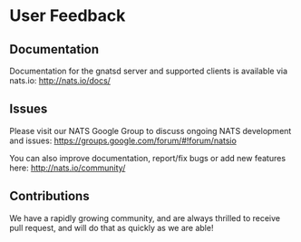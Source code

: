# User Feedback

## Documentation

Documentation for the gnatsd server and supported clients is available via nats.io: http://nats.io/docs/

## Issues

Please visit our NATS Google Group to discuss ongoing NATS development and issues: https://groups.google.com/forum/#!forum/natsio

You can also improve documentation, report/fix bugs or add new features here: http://nats.io/community/

## Contributions

We have a rapidly growing community, and are always thrilled to receive pull request, and will do that as quickly as we are able!
